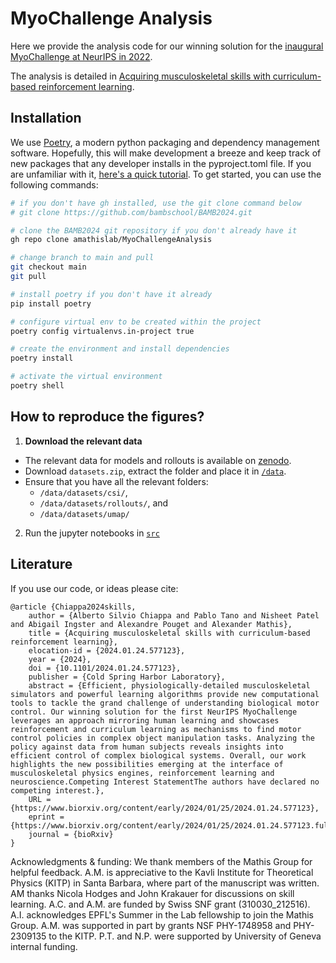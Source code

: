 # MyoChallenge Analysis

Here we provide the analysis code for our winning solution for the [inaugural MyoChallenge at NeurIPS in 2022](https://github.com/amathislab/myochallenge). 

The analysis is detailed in [Acquiring musculoskeletal skills with curriculum-based reinforcement learning](https://www.biorxiv.org/content/early/2024/01/25/2024.01.24.577123).


## Installation

We use [Poetry](https://python-poetry.org/), a modern python packaging and dependency management software. Hopefully, this will make development a breeze and keep track of new packages that any developer installs in the pyproject.toml file. If you are unfamiliar with it, [here's a quick tutorial](https://www.youtube.com/watch?v=0f3moPe_bhk). To get started, you can use the following commands:

```sh
# if you don't have gh installed, use the git clone command below
# git clone https://github.com/bambschool/BAMB2024.git

# clone the BAMB2024 git repository if you don't already have it
gh repo clone amathislab/MyoChallengeAnalysis

# change branch to main and pull
git checkout main
git pull

# install poetry if you don't have it already
pip install poetry

# configure virtual env to be created within the project
poetry config virtualenvs.in-project true

# create the environment and install dependencies
poetry install

# activate the virtual environment
poetry shell
```

## How to reproduce the figures?

1. **Download the relevant data**
  - The relevant data for models and rollouts is available on [zenodo](https://zenodo.org/records/13332869).
  - Download `datasets.zip`, extract the folder and place it in [`/data`](/data/).
  - Ensure that you have all the relevant folders: 
    - `/data/datasets/csi/`, 
    - `/data/datasets/rollouts/`, and 
    - `/data/datasets/umap/`
2. Run the jupyter notebooks in [`src`](/src/)

## Literature

If you use our code, or ideas please cite:

```
@article {Chiappa2024skills,
	author = {Alberto Silvio Chiappa and Pablo Tano and Nisheet Patel and Abigail Ingster and Alexandre Pouget and Alexander Mathis},
	title = {Acquiring musculoskeletal skills with curriculum-based reinforcement learning},
	elocation-id = {2024.01.24.577123},
	year = {2024},
	doi = {10.1101/2024.01.24.577123},
	publisher = {Cold Spring Harbor Laboratory},
	abstract = {Efficient, physiologically-detailed musculoskeletal simulators and powerful learning algorithms provide new computational tools to tackle the grand challenge of understanding biological motor control. Our winning solution for the first NeurIPS MyoChallenge leverages an approach mirroring human learning and showcases reinforcement and curriculum learning as mechanisms to find motor control policies in complex object manipulation tasks. Analyzing the policy against data from human subjects reveals insights into efficient control of complex biological systems. Overall, our work highlights the new possibilities emerging at the interface of musculoskeletal physics engines, reinforcement learning and neuroscience.Competing Interest StatementThe authors have declared no competing interest.},
	URL = {https://www.biorxiv.org/content/early/2024/01/25/2024.01.24.577123},
	eprint = {https://www.biorxiv.org/content/early/2024/01/25/2024.01.24.577123.full.pdf},
	journal = {bioRxiv}
}
```

Acknowledgments & funding: We thank members of the Mathis Group for helpful feedback. A.M. is appreciative to the Kavli Institute for Theoretical Physics (KITP) in Santa Barbara, where part of the manuscript was written. AM thanks Nicola Hodges and John Krakauer for discussions on skill learning. A.C. and A.M. are funded by Swiss SNF grant (310030_212516). A.I. acknowledges EPFL's Summer in the Lab fellowship to join the Mathis Group. A.M. was supported in part by grants NSF PHY-1748958 and PHY-2309135 to the KITP. P.T. and N.P. were supported by University of Geneva internal funding.